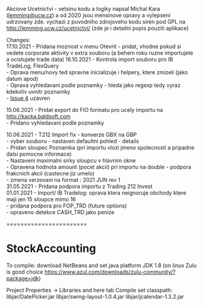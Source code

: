 Akciove Ucetnictvi - vetsinu kodu a logiky napsal Michal Kara (lemming@ucw.cz) a od 2020 jsou mensinove opravy a vylepseni udrzovany zde.
   vychazi z puvodniho zdrojoveho kodu siren pod GPL na http://lemming.ucw.cz/ucetnictvi/ (zde je i detailni popis pouziti aplikace)
   
Changes:   
17.10.2021  - Pridana moznost v menu Otevrit - pridat, vhodne pokud si vedete corporate aktivity v extra souboru (a behem roku ruzne importujete a ocistujete trade data)
16.10.2021  - Kontrola import souboru pro IB TradeLog, FlexQuery<br>
            - Oprava menu/novy ted spravne inicializuje i helpery, ktere zmizeli (jako datum apod)<br>
            - Oprava vyhledavani podle poznamky - hleda jako regexp tedy vyraz kdekoliv uvnitr poznamky<br>
            - <a href="https://github.com/kaaduu/StockAccounting/issues/4">Issue 4</a> uzavren

15.06.2021 - Pridat export do FIO formatu pro ucely importu na http://kacka.baldsoft.com<br>
           - Pridano vyhledavani podle poznamky<br>

10.06.2021 - T212 Import fix - konverze GBX na GBP<br>
                   - vyber souboru - nastaven defaultni pohled - details <br>
                   - Pridan sloupec Poznamka (pri importu vlozi jmeno spolecnosti a pripadne dalsi pomocne informace)<br>
                   - Nastaveni maximalni sirky sloupcu v hlavnim okne<br>
                   - Opravena hodnota amount (pocet akcii) pri importu  na double - podpora frakcnich akcii (castecne jiz umelo)<br>
                   - zmena verzovani na format : 2021 JUN rev 1<br>
31.05.2021 - Pridana podpora importu z Trading 212 Invest<br>
01.01.2021 - Import/ IB Tradelog: oprava ktera neignoruje obchody  ktere maji jen 15 sloupce mimo 16<br>
                   - pridana podpora pro FOP_TRD (future options)<br>
                   - opraveno detekce CASH_TRD jako penize<br>


=======================
# StockAccounting

To compile: download NetBeans and set java platform JDK 1.8 (on linux Zulu is good choice https://www.azul.com/downloads/zulu-community/?package=jdk)

Project Properties -> Libraries and here tab Compile set classpath:
libjar/DatePicker.jar
libjar/swing-layout-1.0.4.jar
libjar/jcalendar-1.3.2.jar
